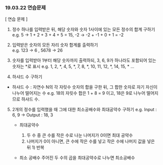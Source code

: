 <h3> 19.03.22 연습문제 </h3>

[ 연습 문제 ]

1. 정수 하나를 입력받은 뒤, 해당 숫자와 숫자 1사이에 있는 모든 정수의 합계 구하기
    e.g.  5 -> 1 + 2 + 3 + 4 + 5 = 15,   -2 -> -2 + -1 + 0 + 1 = -2

2. 입력받은 숫자의 모든 자리 숫자 합계를 출력하기      
    e.g.  123 -> 6 ,  5678 -> 26

3. 숫자를 입력받아 1부터 해당 숫자까지 출력하되, 3, 6, 9가 하나라도 포함되어 있는 숫자는 *로 표시
    e.g.  1, 2, *, 4, 5, *, 7, 8, *, 10, 11, 12, *, 14, 15, * ... 

4. 하샤드 수 구하기 
  - 하샤드 수 : 자연수 N의 각 자릿수 숫자의 합을 구한 뒤, 그 합한 숫자로 자기 자신이 나누어 떨어지는 수
    e.g. 18의 자릿수 합은 1 + 8 = 9 이고, 18은 9로 나누어 떨어지므로 하샤드 수.

5. 2개의 정수를 입력했을 때 그에 대한 최소공배수와 최대공약수 구하기
    e.g.  Input : 6, 9   ->  Output : 18, 3

    - 최대공약수
      1) 두 수 중 큰 수를 작은 수로 나눈 나머지가 0이면 최대 공약수
      2) 나머지가 0이 아니면, 큰 수에 작은 수를 넣고 작은 수에 나머지 값을 넣은 뒤 1) 반복

    - 최소 공배수
      주어진 두 수의 곱을 최대공약수로 나누면 최소공배수
